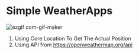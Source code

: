 # Simple WeatherApps
![ezgif com-gif-maker](https://user-images.githubusercontent.com/54113824/148673739-eda883b9-7fe4-4509-95e0-d4787c373daf.gif)
1. Using Core Location To Get The Actual Position
2. Using API from https://openweathermap.org/api
